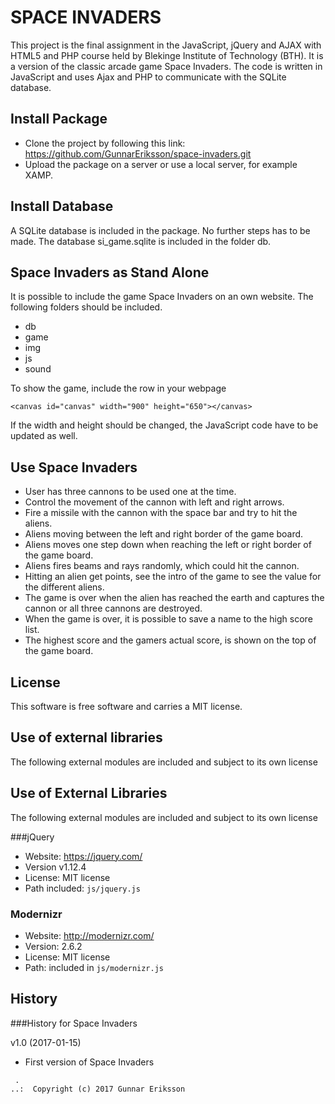 SPACE INVADERS
==============

This project is the final assignment in the JavaScript, jQuery and AJAX with
HTML5 and PHP course held by Blekinge Institute of Technology (BTH). It is a
version of the classic arcade game Space Invaders.
The code is written in JavaScript and uses Ajax and PHP to communicate with the
SQLite database.


Install Package
---------------
* Clone the project by following this link: https://github.com/GunnarEriksson/space-invaders.git
* Upload the package on a server or use a local server, for example XAMP.


Install Database
----------------
A SQLite database is included in the package. No further steps has to be made.
The database si_game.sqlite is included in the folder db.

Space Invaders as Stand Alone
-----------------------------
It is possible to include the game Space Invaders on an own website. The following
folders should be included.
* db
* game
* img
* js
* sound

To show the game, include the row in your webpage

    <canvas id="canvas" width="900" height="650"></canvas>

If the width and height should be changed, the JavaScript code have to be
updated as well.


Use Space Invaders
------------------
* User has three cannons to be used one at the time.
* Control the movement of the cannon with left and right arrows.
* Fire a missile with the cannon with the space bar and try to hit the aliens.
* Aliens moving between the left and right border of the game board.
* Aliens moves one step down when reaching the left or right border of the game board.
* Aliens fires beams and rays randomly, which could hit the cannon.
* Hitting an alien get points, see the intro of the game to see the value for the different aliens.
* The game is over when the alien has reached the earth and captures the cannon or all three cannons are destroyed.
* When the game is over, it is possible to save a name to the high score list.
* The highest score and the gamers actual score, is shown on the top of the game board.


License
------------------
This software is free software and carries a MIT license.


Use of external libraries
-----------------------------------
The following external modules are included and subject to its own license


Use of External Libraries
-------------------------
The following external modules are included and subject to its own license

###jQuery
* Website: https://jquery.com/
* Version v1.12.4
* License: MIT license
* Path included: `js/jquery.js`


### Modernizr
* Website: http://modernizr.com/
* Version: 2.6.2
* License: MIT license
* Path: included in `js/modernizr.js`


History
-----------------------------------
###History for Space Invaders

v1.0 (2017-01-15)

* First version of Space Invaders



```
 .  
..:  Copyright (c) 2017 Gunnar Eriksson
```
